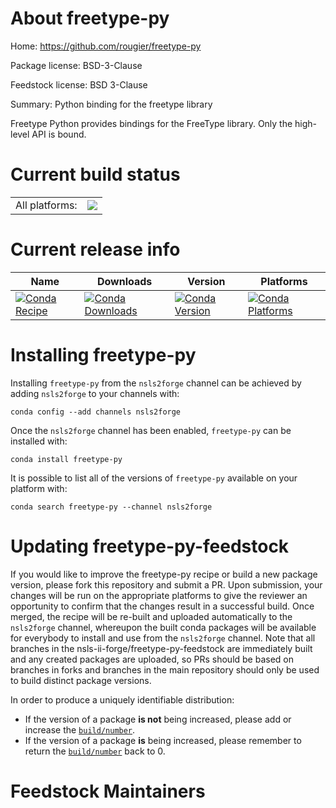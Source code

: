 About freetype-py
=================

Home: https://github.com/rougier/freetype-py

Package license: BSD-3-Clause

Feedstock license: BSD 3-Clause

Summary: Python binding for the freetype library

Freetype Python provides bindings for the FreeType library.
Only the high-level API is bound.


Current build status
====================


<table><tr><td>All platforms:</td>
    <td>
      <a href="https://dev.azure.com/nsls2forge/nsls2forge/_build/latest?definitionId=167&branchName=master">
        <img src="https://dev.azure.com/nsls2forge/nsls2forge/_apis/build/status/freetype-py-feedstock?branchName=master">
      </a>
    </td>
  </tr>
</table>

Current release info
====================

| Name | Downloads | Version | Platforms |
| --- | --- | --- | --- |
| [![Conda Recipe](https://img.shields.io/badge/recipe-freetype--py-green.svg)](https://anaconda.org/nsls2forge/freetype-py) | [![Conda Downloads](https://img.shields.io/conda/dn/nsls2forge/freetype-py.svg)](https://anaconda.org/nsls2forge/freetype-py) | [![Conda Version](https://img.shields.io/conda/vn/nsls2forge/freetype-py.svg)](https://anaconda.org/nsls2forge/freetype-py) | [![Conda Platforms](https://img.shields.io/conda/pn/nsls2forge/freetype-py.svg)](https://anaconda.org/nsls2forge/freetype-py) |

Installing freetype-py
======================

Installing `freetype-py` from the `nsls2forge` channel can be achieved by adding `nsls2forge` to your channels with:

```
conda config --add channels nsls2forge
```

Once the `nsls2forge` channel has been enabled, `freetype-py` can be installed with:

```
conda install freetype-py
```

It is possible to list all of the versions of `freetype-py` available on your platform with:

```
conda search freetype-py --channel nsls2forge
```




Updating freetype-py-feedstock
==============================

If you would like to improve the freetype-py recipe or build a new
package version, please fork this repository and submit a PR. Upon submission,
your changes will be run on the appropriate platforms to give the reviewer an
opportunity to confirm that the changes result in a successful build. Once
merged, the recipe will be re-built and uploaded automatically to the
`nsls2forge` channel, whereupon the built conda packages will be available for
everybody to install and use from the `nsls2forge` channel.
Note that all branches in the nsls-ii-forge/freetype-py-feedstock are
immediately built and any created packages are uploaded, so PRs should be based
on branches in forks and branches in the main repository should only be used to
build distinct package versions.

In order to produce a uniquely identifiable distribution:
 * If the version of a package **is not** being increased, please add or increase
   the [``build/number``](https://conda.io/docs/user-guide/tasks/build-packages/define-metadata.html#build-number-and-string).
 * If the version of a package **is** being increased, please remember to return
   the [``build/number``](https://conda.io/docs/user-guide/tasks/build-packages/define-metadata.html#build-number-and-string)
   back to 0.

Feedstock Maintainers
=====================


